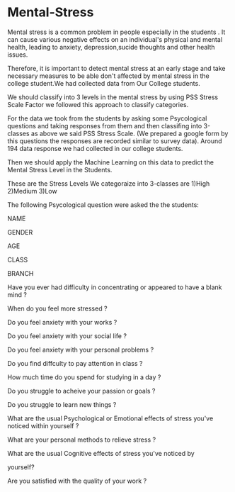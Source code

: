 # Mental-Stress
Mental stress is a common problem in people especially in the students . It can cause various negative effects on an individual's physical and mental health, leading to anxiety, depression,sucide thoughts and other health issues.

Therefore, it is important to detect mental stress at an early stage and take necessary measures to be able don't affected by mental stress in the college student.We had collected data from Our College students.

We should classify into 3 levels in the mental stress by using PSS Stress Scale Factor we followed this approach to classify categories.

For the data we took from the students by asking some Psycological questions and taking responses from them and then classifing into 3-classes as above we said PSS Stress Scale. (We prepared a google form by this questions the responses are recorded similar to survey data). Around 194 data response we had collected in our college students.

Then we should apply the Machine Learning on this data to predict the Mental Stress Level in the Students.

These are the Stress Levels We categoraize into 3-classes are 1)High 2)Medium 3)Low

The following Psycological question were asked the the students:

NAME

GENDER

AGE

CLASS

BRANCH

Have you ever had difficulty in concentrating or appeared to have a blank mind ?

When do you feel more stressed ?

Do you feel anxiety with your works ?

Do you feel anxiety with your social life ?

Do you feel anxiety with your personal problems ?

Do you find diffculty to pay attention in class ?

How much time do you spend for studying in a day ?

Do you struggle to acheive your passion or goals ?

Do you struggle to learn new things ?

What are the usual Psychological or Emotional effects of stress you've noticed within yourself ?

What are your personal methods to relieve stress ?

What are the usual Cognitive effects of stress you've noticed by

yourself?

Are you satisfied with the quality of your work ?
